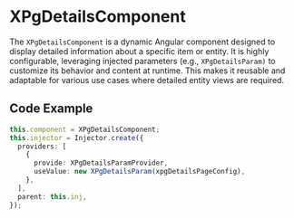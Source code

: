 # XPgDetailsComponent
The <code>XPgDetailsComponent</code> is a dynamic Angular component designed to display detailed information about a specific item or entity. It is highly configurable, leveraging injected parameters (e.g., <code>XPgDetailsParam)</code> to customize its behavior and content at runtime. This makes it reusable and adaptable for various use cases where detailed entity views are required.
## Code Example

```typescript
this.component = XPgDetailsComponent;
this.injector = Injector.create({
  providers: [
    {
      provide: XPgDetailsParamProvider,
      useValue: new XPgDetailsParam(xpgDetailsPageConfig),
    },
  ],
  parent: this.inj,
});
```
